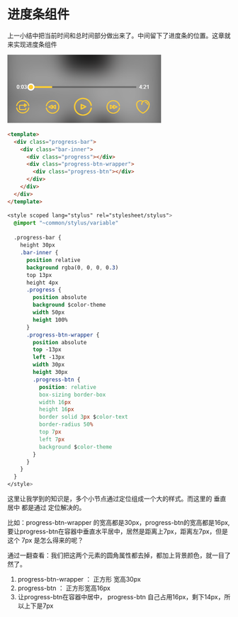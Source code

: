 # 进度条组件

上一小结中把当前时间和总时间部分做出来了。中间留下了进度条的位置。这章就来实现进度条组件

![](/assets/musicapp/播放器进度条样式.png)

```html
<template>
  <div class="progress-bar">
    <div class="bar-inner">
      <div class="progress"></div>
      <div class="progress-btn-wrapper">
        <div class="progress-btn"></div>
      </div>
    </div>
  </div>
</template>
```
```css
<style scoped lang="stylus" rel="stylesheet/stylus">
  @import "~common/stylus/variable"

  .progress-bar {
    height 30px
    .bar-inner {
      position relative
      background rgba(0, 0, 0, 0.3)
      top 13px
      height 4px
      .progress {
        position absolute
        background $color-theme
        width 50px
        height 100%
      }
      .progress-btn-wrapper {
        position absolute
        top -13px 
        left -13px
        width 30px
        height 30px
        .progress-btn {
          position: relative
          box-sizing border-box
          width 16px
          height 16px
          border solid 3px $color-text
          border-radius 50%
          top 7px
          left 7px
          background $color-theme
        }
      }
    }
  }
</style>

```

这里让我学到的知识是，多个小节点通过定位组成一个大的样式。而这里的 垂直居中 都是通过 定位解决的。

比如：progress-btn-wrapper 的宽高都是30px，progress-btn的宽高都是16px,要让progress-btn在容器中垂直水平居中，居然是距离上7px，距离左7px，但是这个 7px 是怎么得来的呢？

通过一翻查看：我们把这两个元素的圆角属性都去掉，都加上背景颜色，就一目了然了。

1. progress-btn-wrapper ： 正方形 宽高30px
2. progress-btn ： 正方形宽高16px
3. 让progress-btn在容器中居中， progress-btn 自己占用16px，剩下14px，所以上下是7px


